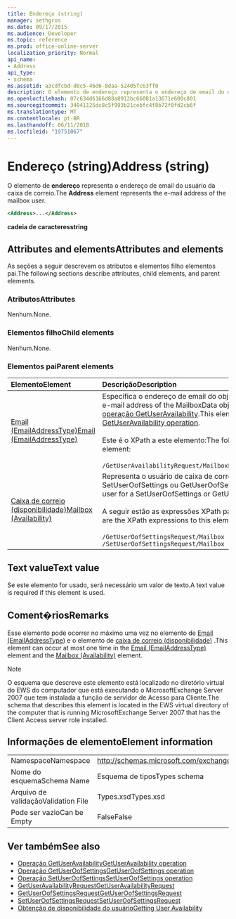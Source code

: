 ```yaml
---
title: Endereço (string)
manager: sethgros
ms.date: 09/17/2015
ms.audience: Developer
ms.topic: reference
ms.prod: office-online-server
localization_priority: Normal
api_name:
- Address
api_type:
- schema
ms.assetid: a3cdfcbd-d0c5-46d6-8daa-52405fc63ff0
description: O elemento de endereço representa o endereço de email do usuário da caixa de correio.
ms.openlocfilehash: 07c634d6166d88a8912bc66081a13671e600c801
ms.sourcegitcommit: 34041125dc8c5f993b21cebfc4f8b72f0fd2cb6f
ms.translationtype: MT
ms.contentlocale: pt-BR
ms.lasthandoff: 06/11/2018
ms.locfileid: "19751067"
---
```

# <a name="address-string"></a><span data-ttu-id="31ae7-103">Endereço (string)</span><span class="sxs-lookup"><span data-stu-id="31ae7-103">Address (string)</span></span>

<span data-ttu-id="31ae7-104">O elemento de **endereço** representa o endereço de email do usuário da caixa de correio.</span><span class="sxs-lookup"><span data-stu-id="31ae7-104">The **Address** element represents the e-mail address of the mailbox user.</span></span> 
  
```xml
<Address>...</Address>
```

 <span data-ttu-id="31ae7-105">**cadeia de caracteres**</span><span class="sxs-lookup"><span data-stu-id="31ae7-105">**string**</span></span>
## <a name="attributes-and-elements"></a><span data-ttu-id="31ae7-106">Attributes and elements</span><span class="sxs-lookup"><span data-stu-id="31ae7-106">Attributes and elements</span></span>

<span data-ttu-id="31ae7-107">As seções a seguir descrevem os atributos e elementos filho elementos pai.</span><span class="sxs-lookup"><span data-stu-id="31ae7-107">The following sections describe attributes, child elements, and parent elements.</span></span>
  
### <a name="attributes"></a><span data-ttu-id="31ae7-108">Atributos</span><span class="sxs-lookup"><span data-stu-id="31ae7-108">Attributes</span></span>

<span data-ttu-id="31ae7-109">Nenhum.</span><span class="sxs-lookup"><span data-stu-id="31ae7-109">None.</span></span>
  
### <a name="child-elements"></a><span data-ttu-id="31ae7-110">Elementos filho</span><span class="sxs-lookup"><span data-stu-id="31ae7-110">Child elements</span></span>

<span data-ttu-id="31ae7-111">Nenhum.</span><span class="sxs-lookup"><span data-stu-id="31ae7-111">None.</span></span>
  
### <a name="parent-elements"></a><span data-ttu-id="31ae7-112">Elementos pai</span><span class="sxs-lookup"><span data-stu-id="31ae7-112">Parent elements</span></span>

|<span data-ttu-id="31ae7-113">**Elemento**</span><span class="sxs-lookup"><span data-stu-id="31ae7-113">**Element**</span></span>|<span data-ttu-id="31ae7-114">**Descrição**</span><span class="sxs-lookup"><span data-stu-id="31ae7-114">**Description**</span></span>|
|:-----|:-----|
|[<span data-ttu-id="31ae7-115">Email (EmailAddressType)</span><span class="sxs-lookup"><span data-stu-id="31ae7-115">Email (EmailAddressType)</span></span>](email-emailaddresstype.md) <br/> |<span data-ttu-id="31ae7-116">Especifica o endereço de email do objeto MailboxData.</span><span class="sxs-lookup"><span data-stu-id="31ae7-116">Specifies the e-mail address of the MailboxData object.</span></span> <span data-ttu-id="31ae7-117">Este elemento é usado na [operação GetUserAvailability](getuseravailability-operation.md).</span><span class="sxs-lookup"><span data-stu-id="31ae7-117">This element is used in the [GetUserAvailability operation](getuseravailability-operation.md).</span></span><br/><br/> <span data-ttu-id="31ae7-118">Este é o XPath a este elemento:</span><span class="sxs-lookup"><span data-stu-id="31ae7-118">The following is the XPath to this element:</span></span><br/><br/>  `/GetUserAvailabilityRequest/MailboxDataArray/MailboxData[i]/Email` <br/> |
|[<span data-ttu-id="31ae7-119">Caixa de correio (disponibilidade)</span><span class="sxs-lookup"><span data-stu-id="31ae7-119">Mailbox (Availability)</span></span>](mailbox-availability.md) <br/> | <span data-ttu-id="31ae7-120">Representa o usuário de caixa de correio para uma solicitação SetUserOofSettings ou GetUserOofSettings.</span><span class="sxs-lookup"><span data-stu-id="31ae7-120">Represents the mailbox user for a SetUserOofSettings or GetUserOofSettings request.</span></span><br/><br/>  <span data-ttu-id="31ae7-121">A seguir estão as expressões XPath para esse elemento:</span><span class="sxs-lookup"><span data-stu-id="31ae7-121">The following are the XPath expressions to this element:</span></span><br/><br/>  `/GetUserOofSettingsRequest/Mailbox` <br/>  `/SetUserOofSettingsRequest/Mailbox` <br/> |
   
## <a name="text-value"></a><span data-ttu-id="31ae7-122">Text value</span><span class="sxs-lookup"><span data-stu-id="31ae7-122">Text value</span></span>

<span data-ttu-id="31ae7-123">Se este elemento for usado, será necessário um valor de texto.</span><span class="sxs-lookup"><span data-stu-id="31ae7-123">A text value is required if this element is used.</span></span>
  
## <a name="remarks"></a><span data-ttu-id="31ae7-124">Coment�rios</span><span class="sxs-lookup"><span data-stu-id="31ae7-124">Remarks</span></span>

<span data-ttu-id="31ae7-125">Esse elemento pode ocorrer no máximo uma vez no elemento de [Email (EmailAddressType)](email-emailaddresstype.md) e o elemento de [caixa de correio (disponibilidade)](mailbox-availability.md) .</span><span class="sxs-lookup"><span data-stu-id="31ae7-125">This element can occur at most one time in the [Email (EmailAddressType)](email-emailaddresstype.md) element and the [Mailbox (Availability)](mailbox-availability.md) element.</span></span> 
  
> [!NOTE]
> <span data-ttu-id="31ae7-126">O esquema que descreve este elemento está localizado no diretório virtual do EWS do computador que está executando o MicrosoftExchange Server 2007 que tem instalada a função de servidor de Acesso para Cliente.</span><span class="sxs-lookup"><span data-stu-id="31ae7-126">The schema that describes this element is located in the EWS virtual directory of the computer that is running MicrosoftExchange Server 2007 that has the Client Access server role installed.</span></span> 
  
## <a name="element-information"></a><span data-ttu-id="31ae7-127">Informações de elemento</span><span class="sxs-lookup"><span data-stu-id="31ae7-127">Element information</span></span>

|||
|:-----|:-----|
|<span data-ttu-id="31ae7-128">Namespace</span><span class="sxs-lookup"><span data-stu-id="31ae7-128">Namespace</span></span>  <br/> |http://schemas.microsoft.com/exchange/services/2006/types  <br/> |
|<span data-ttu-id="31ae7-129">Nome do esquema</span><span class="sxs-lookup"><span data-stu-id="31ae7-129">Schema Name</span></span>  <br/> |<span data-ttu-id="31ae7-130">Esquema de tipos</span><span class="sxs-lookup"><span data-stu-id="31ae7-130">Types schema</span></span>  <br/> |
|<span data-ttu-id="31ae7-131">Arquivo de validação</span><span class="sxs-lookup"><span data-stu-id="31ae7-131">Validation File</span></span>  <br/> |<span data-ttu-id="31ae7-132">Types.xsd</span><span class="sxs-lookup"><span data-stu-id="31ae7-132">Types.xsd</span></span>  <br/> |
|<span data-ttu-id="31ae7-133">Pode ser vazio</span><span class="sxs-lookup"><span data-stu-id="31ae7-133">Can be Empty</span></span>  <br/> |<span data-ttu-id="31ae7-134">False</span><span class="sxs-lookup"><span data-stu-id="31ae7-134">False</span></span>  <br/> |
   
## <a name="see-also"></a><span data-ttu-id="31ae7-135">Ver também</span><span class="sxs-lookup"><span data-stu-id="31ae7-135">See also</span></span>

- [<span data-ttu-id="31ae7-136">Operação GetUserAvailability</span><span class="sxs-lookup"><span data-stu-id="31ae7-136">GetUserAvailability operation</span></span>](getuseravailability-operation.md)
- [<span data-ttu-id="31ae7-137">Operação GetUserOofSettings</span><span class="sxs-lookup"><span data-stu-id="31ae7-137">GetUserOofSettings operation</span></span>](getuseroofsettings-operation.md)
- [<span data-ttu-id="31ae7-138">Operação SetUserOofSettings</span><span class="sxs-lookup"><span data-stu-id="31ae7-138">SetUserOofSettings operation</span></span>](setuseroofsettings-operation.md)
- [<span data-ttu-id="31ae7-139">GetUserAvailabilityRequest</span><span class="sxs-lookup"><span data-stu-id="31ae7-139">GetUserAvailabilityRequest</span></span>](getuseravailabilityrequest.md)
- [<span data-ttu-id="31ae7-140">GetUserOofSettingsRequest</span><span class="sxs-lookup"><span data-stu-id="31ae7-140">GetUserOofSettingsRequest</span></span>](getuseroofsettingsrequest.md)
- [<span data-ttu-id="31ae7-141">SetUserOofSettingsRequest</span><span class="sxs-lookup"><span data-stu-id="31ae7-141">SetUserOofSettingsRequest</span></span>](setuseroofsettingsrequest.md)
- [<span data-ttu-id="31ae7-142">Obtenção de disponibilidade do usuário</span><span class="sxs-lookup"><span data-stu-id="31ae7-142">Getting User Availability</span></span>](http://msdn.microsoft.com/library/d4133fcb-9b0f-4e6b-aadf-a389da83516a%28Office.15%29.aspx)

